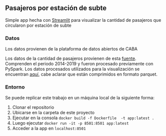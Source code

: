 ## Pasajeros por estación de subte

Simple app hecha con [Streamlit](https://www.streamlit.io/) para visualizar la cantidad de pasajeros que circularon por estación de subte

### Datos

Los datos provienen de la plataforma de datos abiertos de CABA

Los datos de la cantidad de pasajeros provienen de esta [fuente](https://data.buenosaires.gob.ar/dataset/subte-viajes-molinetes). Comprenden el periodo 2014-2019 y fueron procesado previamente con PySpark. Los datos procesados utilizados para la visualización se encuentran [aquí](https://gdostorage.blob.core.windows.net/gcontainer/molinetes.gzip), cabe aclarar que están comprimidos en formato parquet.

### Entorno

Se puede replicar este trabajo en un máquina local de la siguiente forma:

1. Clonar el repositorio
2. Ubicarse en la carpeta de este proyecto
3. Ejecutar en la consola `docker build -f Dockerfile  -t app:latest .`
4. Luego ejecutar `docker run -it -p 8501:8501 app:latest`
5. Acceder a la app en `localhost:8501`
